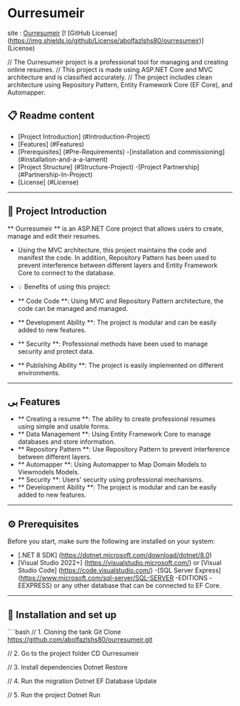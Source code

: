 # Ourresumeir
site : <a href="http://abolfazl.runasp.net/">Ourresumeir</a>
[! [GitHub License] (https://img.shields.io/github/License/abolfazlshs80/ourresumeir)] (License)

// The Ourresumeir project is a professional tool for managing and creating online resumes.
// This project is made using ASP.NET Core and MVC architecture and is classified accurately.
// The project includes clean architecture using Repository Pattern, Entity Framework Core (EF Core), and Automapper.

## 📋 Readme content

- [Project Introduction] (#Introduction-Project)
- [Features] (#Features)
- [Prerequisites] (#Pre-Requirements)
-[installation and commissioning] (#installation-and-a-a-lament)
- [Project Structure] (#Structure-Project)
-[Project Partnership] (#Partnership-In-Project)
- [License] (#License)

---

## 🚀 Project Introduction

 ** Ourresumeir ** is an ASP.NET Core project that allows users to create, manage and edit their resumes.
- Using the MVC architecture, this project maintains the code and manifest the code.
In addition, Repository Pattern has been used to prevent interference between different layers and Entity Framework Core to connect to the database.

- 💡 Benefits of using this project:
 - ** Code Code **: Using MVC and Repository Pattern architecture, the code can be managed and managed.
- ** Development Ability **: The project is modular and can be easily added to new features.
 - ** Security **: Professional methods have been used to manage security and protect data.
 - ** Publishing Ability **: The project is easily implemented on different environments.

---

## بی Features

 - ** Creating a resume **: The ability to create professional resumes using simple and usable forms.
- ** Data Management **: Using Entity Framework Core to manage databases and store information.
 - ** Repository Pattern **: Use Repository Pattern to prevent interference between different layers.
 - ** Automapper **: Using Automapper to Map Domain Models to Viewmodels Models.
- ** Security **: Users' security using professional mechanisms.
 - ** Development Ability **: The project is modular and can be easily added to new features.

---

## ⚙️ Prerequisites

Before you start, make sure the following are installed on your system:

 - [.NET 8 SDK] (https://dotnet.microsoft.com/download/dotnet/8.0)
 - [Visual Studio 2022+] (https://visualstudio.microsoft.com/) or [Visual Studio Code] (https://code.visualstudio.com/)
 -[SQL Server Express] (https://www.microsoft.com/sql-server/SQL-SERVER -EDITIONS -EEXPRESS) or any other database that can be connected to EF Core.

---

## 🔧 Installation and set up

`` `bash
// 1. Cloning the tank
Git Clone https://github.com/abolfazlshs80/ourresumeir.git

// 2. Go to the project folder
CD Ourresumeir

// 3. Install dependencies
Dotnet Restore

// 4. Run the migration
Dotnet EF Database Update

// 5. Run the project
Dotnet Run
